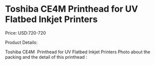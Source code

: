 # Toshiba CE4M  Printhead for UV Flatbed Inkjet Printers

Price: USD:720-720

Product Details:

Toshiba CE4M  Printhead for UV Flatbed Inkjet Printers
Photo about the packing and the detail of this printhead :
